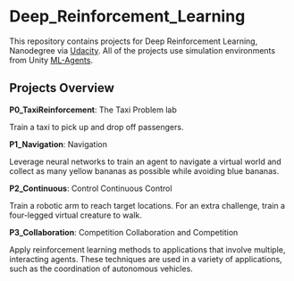 # Deep_Reinforcement_Learning
This repository contains projects for Deep Reinforcement Learning, Nanodegree via [Udacity](https://www.udacity.com/course/deep-reinforcement-learning-nanodegree--nd893). All of the projects use simulation environments from Unity [ML-Agents](https://github.com/Unity-Technologies/ml-agents). 

## Projects Overview

__P0_TaxiReinforcement__: The Taxi Problem lab

Train a taxi to pick up and drop off passengers.

__P1_Navigation__: Navigation

Leverage neural networks to train an agent to navigate a virtual world and collect as many yellow bananas as possible while avoiding blue bananas.

__P2_Continuous__: Control Continuous Control

Train a robotic arm to reach target locations. For an extra challenge, train a four-legged virtual creature to walk.

__P3_Collaboration__: Competition Collaboration and Competition

Apply reinforcement learning methods to applications that involve multiple, interacting agents. These techniques are used in a variety of applications, such as the
coordination of autonomous vehicles.
